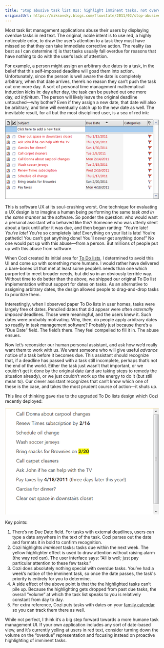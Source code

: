 ```yaml
---
title: "Stop abusive task list UIs: highlight imminent tasks, not overdue ones"
originalUrl: https://miksovsky.blogs.com/flowstate/2011/02/stop-abusive-task-list-uis-highlight-imminent-tasks-not-overdue-ones.html
---
```


<p>
  Most task list management applications abuse their users by displaying overdue
  tasks in red text. The original, noble intent is to use red, a highly
  noticeable color, to draw the user’s attention to a task they must have missed
  so that they can take immediate corrective action. The reality (as best as I
  can determine it) is that tasks usually fall overdue for reasons that have
  nothing to do with the user’s lack of attention.
</p>
<p>
  For example, a person might assign an arbitrary due dates to a task, in the
  belief that this self-imposed deadline will goad them into action.
  Unfortunately, since the person is well aware the date is completely
  arbitrary, when that date arrives, there’s no reason they can’t push the task
  out one more day. A sort of personal time management mathematical induction
  kicks in: day after day, the task can be pushed out one more day,&#0160;<em
    >ad infinitum</em
  >.&#0160;The person will likely leave the original deadline untouched—why
  bother? Even if they assign a new date, that date will also be arbitrary, and
  time will eventually catch up to the new date as well. The inevitable result,
  for all but the most disciplined user, is a sea of red ink:
</p>
<p>
  <img
    src="/images/flowstate/6a00d83451fb6769e20147e2abf781970b-pi.png"
    alt="Outlook To Do List"
  />
</p>
<p>
  This is software UX at its soul-crushing worst. One technique for evaluating a
  UX design is to imagine a human being performing the same task
  <em>and&#0160;in the same manner</em> as the software. So ponder the question:
  who would want a personal assistant who behaved like this? Someone who was
  utterly silent about a task until after it was due, and then began ranting:
  “You’re late! <em>You’re late!</em> You’re so completely late! Everything on
  your list is late! You’re pathetic! You can’t get anything done! You’ll
  <em>never</em> get anything done!” No one would put up with this abuse—from a
  person. But millions of people put up with this abuse from software.
</p>
<p>
  When Cozi created its initial area for
  <a href="http://www.cozi.com/To-Do-List.htm">To Do lists</a>, I determined to
  avoid this UI and come up with something more humane. I would rather have
  delivered a bare-bones UI that met at least some people’s needs than one which
  purported to meet broader needs, but did so in an obviously terrible way.
  Without time to do better than the above, we shipped our original To Do list
  implementation without support for dates on tasks. As an alternative to
  assigning arbitrary dates, the design allowed people to drag-and-drop tasks to
  prioritize them.
</p>
<p>
  Interestingly, when I observed paper To Do lists in user homes, tasks were
  largely free of dates. Penciled dates that did appear were often
  <em>externally imposed</em> deadlines. Those were meaningful, and the users
  knew it. Such dates were probably motivating. Why, then, do people apply
  arbitrary dates so readily in task management software? Probably just because
  there’s a “Due Date” field. The field’s there. They feel compelled to fill it
  in. The abuse ensues.
</p>
<p>
  Now let’s reconsider our human personal assistant, and ask how we’d really
  want them to work with us. We want someone who will give useful
  <em>advance </em>notice of a task before it becomes due. This assistant should
  recognize that, if a deadline has passed with a task still incomplete, perhaps
  that’s not the end of the world. Either the task just wasn’t that important,
  or we couldn’t get it done by the original date (and are taking steps to
  remedy the situation already), or we just couldn’t work up the energy to do it
  (but still mean to). Our clever assistant recognizes that can’t know which one
  of these is the case, and takes the most prudent course of action—it shuts up.
</p>
<p>
  This line of thinking gave rise to the upgraded To Do lists design which Cozi
  recently deployed:
</p>
<p>
  <img
    src="/images/flowstate/6a00d83451fb6769e2014e862b7e1f970d-pi.png"
    alt="Cozi To Do List"
  />
</p>
<p>Key points:</p>
<ol>
  <li>
    There’s no Due Date field. For tasks with external deadlines, users can type
    a date anywhere in the text of the task. Cozi parses out the date and
    formats it in bold to confirm recognition.
  </li>
  <li>
    Cozi highlights <em>imminent </em>tasks: tasks due within the next week. The
    yellow highlighter effect is used to draw attention without raising alarm
    (the way red can). The user interface says: “All is well; just pay
    particular attention to these few tasks.”
  </li>
  <li>
    Cozi does absolutely nothing special with overdue tasks. You’ve had a week’s
    notice of the imminent task, so once the date passes, the task&#39;s
    priority is entirely for you to determine.
  </li>
  <li>
    A side effect of the above point is that the the highlighted tasks can’t
    pile up. Because the highlighting gets dropped from past due tasks, the
    overall “volume” at which the task list speaks to you is relatively constant
    from day to day.
  </li>
  <li>
    For extra reference, Cozi puts tasks with dates on your
    <a href="http://www.cozi.com/Family-Calendar.htm">family calendar</a> so you
    can track them there as well.
  </li>
</ol>
<p>
  While not perfect, I think it’s a big step forward towards a more humane task
  management UI. If your own application includes any sort of date-based view,
  and it’s currently yelling at users in red text, consider turning down the
  volume on the “overdue” representation and focusing instead on proactive
  highlighting of imminent tasks.
</p>
